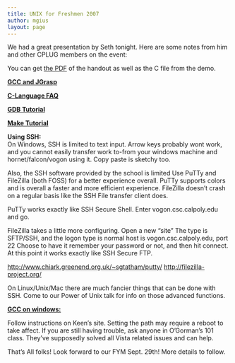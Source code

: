 ```yaml
---
title: UNIX for Freshmen 2007
author: mgius
layout: page
---
```

<p class="regcontainer">
  We had a great presentation by Seth tonight. Here are some notes from him and other CPLUG members on the event:
</p>

You can get [the PDF][1] of the handout as well as the C file from the demo.

**[GCC and JGrasp][2]**

**[C-Language FAQ][3]**

**[GDB Tutorial][4]**

**[Make Tutorial][5]**

**Using SSH:**  
On Windows, SSH is limited to text input. Arrow keys probably wont work, and you cannot easily transfer work to-from your windows machine and hornet/falcon/vogon using it. Copy paste is sketchy too.

Also, the SSH software provided by the school is limited Use PuTTy and FileZilla (both FOSS) for a better experience overall. PuTTy supports colors and is overall a faster and more efficient experience. FileZilla doesn&#8217;t crash on a regular basis like the SSH File transfer client does.

PuTTy works exactly like SSH Secure Shell. Enter vogon.csc.calpoly.edu and go.

FileZilla takes a little more configuring. Open a new &#8220;site&#8221; The type is SFTP/SSH, and the logon type is normal host is vogon.csc.calpoly.edu, port 22 Choose to have it remember your password or not, and then hit connect. At this point it works exactly like SSH Secure FTP.

http://www.chiark.greenend.org.uk/~sgtatham/putty/ http://filezilla-project.org/

On Linux/Unix/Mac there are much fancier things that can be done with SSH. Come to our Power of Unix talk for info on those advanced functions.

**[GCC on windows:][2]**

Follow instructions on Keen&#8217;s site. Setting the path may require a reboot to take affect. If you are still having trouble, ask anyone in O&#8217;Gorman&#8217;s 101 class. They&#8217;ve supposedly solved all Vista related issues and can help.

That&#8217;s All folks! Look forward to our FYM Sept. 29th! More details to follow.

 [1]: http://www.csc.calpoly.edu/%7Evmeyerso/cplug/
 [2]: http://www.csc.calpoly.edu/%7Eakeen/courses/csc101/references/gcc.html
 [3]: http://c-faq.com/
 [4]: http://www.csc.calpoly.edu/%7Epnico/class/f07/cpe453/lab/gdb/gdb.html
 [5]: http://www.csc.calpoly.edu/%7Epnico/class/f07/cpe453/doc/make.html